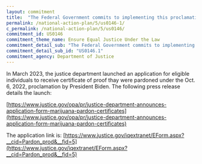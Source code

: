 ```yaml
---
layout: commitment
title:  "The Federal Government commits to implementing this proclamation, including by issuing certificates to eligible applicants who were convicted or charged with marijuana possession."
permalink: /national-action-plan/5/us0146-1/
c_permalink: /national-action-plan/5/us0146/
commitment_id: US0146
commitment_theme_name: Ensure Equal Justice Under the Law
commitment_detail_sub: "The Federal Government commits to implementing this proclamation, including by issuing certificates to eligible applicants who were convicted or charged with marijuana possession."
commitment_detail_sub_id: "US0146.1"
commitment_agency: Department of Justice
---
```


In March 2023, the justice department launched an application for eligible individuals to receive certificate of proof thay were pardoned under the Oct. 6, 2022, proclamation by President Biden. The following press release details the launch:

[https://www.justice.gov/opa/pr/justice-department-announces-application-form-marijuana-pardon-certificates](https://www.justice.gov/opa/pr/justice-department-announces-application-form-marijuana-pardon-certificates)

The application link is: 
[https://www.justice.gov/iqextranet/EForm.aspx?__cid=Pardon_prod&__fid=5](https://www.justice.gov/iqextranet/EForm.aspx?__cid=Pardon_prod&__fid=5)